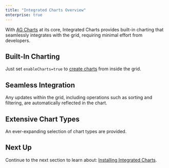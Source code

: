 ```yaml
---
title: "Integrated Charts Overview"
enterprise: true
---
```


With [AG Charts](https://charts.ag-grid.com/) at its core, Integrated Charts provides built-in charting that seamlessly
integrates with the grid, requiring minimal effort from developers.

## Built-In Charting

Just set `enableCharts=true` to [create charts](/integrated-charts-user-created/) from inside the grid.

<image-caption src="integrated-charts/resources/built-in-charting.gif" alt="Built-In Charting" auto="true" maxWidth="95%" centered="true" toggledarkmode="true"></image-caption>

## Seamless Integration

Any updates within the grid, including operations such as sorting and filtering, are automatically reflected in the chart.

<image-caption src="integrated-charts/resources/seamless-integration.gif" alt="Seamless Integration" auto="true" maxWidth="95%" centered="true" toggledarkmode="true"></image-caption>

## Extensive Chart Types

An ever-expanding selection of chart types are provided.

<image-caption src="integrated-charts/resources/extensive-chart-types.gif" alt="Extensive Chart Types" auto="true" maxWidth="95%" centered="true" toggledarkmode="true"></image-caption>

## Next Up

Continue to the next section to learn about: [Installing Integrated Charts](/integrated-charts-installation/).
